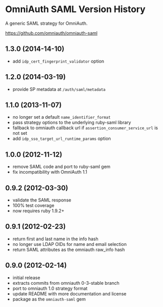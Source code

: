 # OmniAuth SAML Version History

A generic SAML strategy for OmniAuth.

https://github.com/omniauth/omniauth-saml

## 1.3.0 (2014-14-10)

* add `idp_cert_fingerprint_validator` option

## 1.2.0 (2014-03-19)

* provide SP metadata at `/auth/saml/metadata`

## 1.1.0 (2013-11-07)

* no longer set a default `name_identifier_format`
* pass strategy options to the underlying ruby-saml library
* fallback to omniauth callback url if `assertion_consumer_service_url` is not set
* add `idp_sso_target_url_runtime_params` option

## 1.0.0 (2012-11-12)

* remove SAML code and port to ruby-saml gem
* fix incompatibility with OmniAuth 1.1

## 0.9.2 (2012-03-30)

* validate the SAML response
* 100% test coverage
* now requires ruby 1.9.2+

## 0.9.1 (2012-02-23)

* return first and last name in the info hash
* no longer use LDAP OIDs for name and email selection
* return SAML attributes as the omniauth raw_info hash

## 0.9.0 (2012-02-14)

* initial release
* extracts commits from omniauth 0-3-stable branch
* port to omniauth 1.0 strategy format
* update README with more documentation and license
* package as the `omniauth-saml` gem
